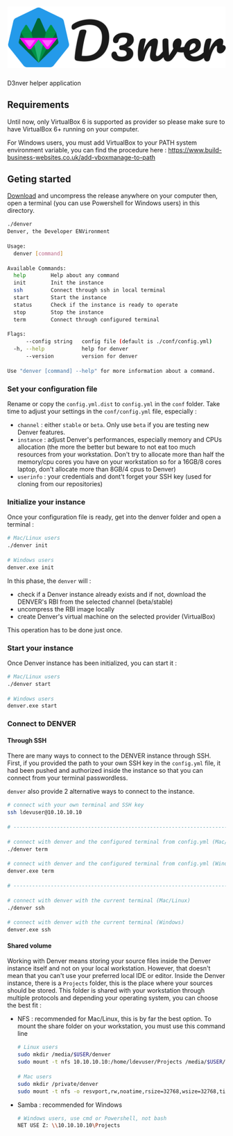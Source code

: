# ![logo](https://raw.githubusercontent.com/HybridDevTools/d3nver/master/docs/images/denver_logo_full.png)

D3nver helper application

## Requirements

Until now, only VirtualBox 6 is supported as provider so please make sure to have VirtualBox 6+ running on your computer.

For Windows users, you must add VirtualBox to your PATH system environment variable, you can find the procedure here : https://www.build-business-websites.co.uk/add-vboxmanage-to-path

## Geting started

[Download](https://github.com/HybridDevTools/d3nver/releases) and uncompress the release anywhere on your computer then, open a terminal (you can use Powershell for Windows users) in this directory.

```bash
./denver
Denver, the Developer ENVironment

Usage:
  denver [command]

Available Commands:
  help        Help about any command
  init        Init the instance
  ssh         Connect through ssh in local terminal
  start       Start the instance
  status      Check if the instance is ready to operate
  stop        Stop the instance
  term        Connect through configured terminal

Flags:
      --config string   config file (default is ./conf/config.yml)
  -h, --help            help for denver
      --version         version for denver

Use "denver [command] --help" for more information about a command.
```

### Set your configuration file

Rename or copy the `config.yml.dist` to `config.yml` in the `conf` folder.
Take time to adjust your settings in the `conf/config.yml` file, especially :

- `channel` : either `stable` or `beta`. Only use `beta` if you are testing new Denver features.
- `instance` : adjust Denver's performances, especially memory and CPUs allocation (the more the better but beware to not eat too much resources from your workstation. Don't try to allocate more than half the memory/cpu cores you have on your workstation so for a 16GB/8 cores laptop, don't allocate more than 8GB/4 cpus to Denver)
- `userinfo` : your credentials and dont't forget your SSH key (used for cloning from our repositories)

### Initialize your instance

Once your configuration file is ready, get into the denver folder and open a terminal :

```bash
# Mac/Linux users
./denver init

# Windows users
denver.exe init
```

In this phase, the `denver` will :
* check if a Denver instance already exists and if not, download the DENVER's RBI from the selected channel (beta/stable)
* uncompress the RBI image locally
* create Denver's virtual machine on the selected provider (VirtualBox)

This operation has to be done just once.

### Start your instance

Once Denver instance has been initialized, you can start it :

```bash
# Mac/Linux users
./denver start

# Windows users
denver.exe start
```

### Connect to DENVER

#### Through SSH

There are many ways to connect to the DENVER instance through SSH.
First, if you provided the path to your own SSH key in the `config.yml` file, it had been pushed and authorized inside the instance so that you can connect from your terminal passwordless.

`denver` also provide 2 alternative ways to connect to the instance.

```bash
# connect with your own terminal and SSH key
ssh ldevuser@10.10.10.10

# ----------------------------------------------------------------------------

# connect with denver and the configured terminal from config.yml (Mac/Linux)
./denver term

# connect with denver and the configured terminal from config.yml (Windows)
denver.exe term

# ----------------------------------------------------------------------------

# connect with denver with the current terminal (Mac/Linux)
./denver ssh

# connect with denver with the current terminal (Windows)
denver.exe ssh

```

#### Shared volume

Working with Denver means storing your source files inside the Denver instance itself and not on your local workstation.
However, that doesn't mean that you can't use your preferred local IDE or editor.
Inside the Denver instance, there is a `Projects` folder, this is the place where your sources should be stored.
This folder is shared with your workstation through multiple protocols and depending your operating system, you can choose the best fit :

- NFS : recommended for Mac/Linux, this is by far the best option. To mount the share folder on your workstation, you must use this command line

  ```bash
  # Linux users
  sudo mkdir /media/$USER/denver
  sudo mount -t nfs 10.10.10.10:/home/ldevuser/Projects /media/$USER/denver

  # Mac users
  sudo mkdir /private/denver
  sudo mount -t nfs -o resvport,rw,noatime,rsize=32768,wsize=32768,timeo=10 10.10.10.10:/home/ldevuser/Projects /private/denver

  ```

- Samba : recommended for Windows

  ```bash
  # Windows users, use cmd or Powershell, not bash
  NET USE Z: \\10.10.10.10\Projects
  ```
